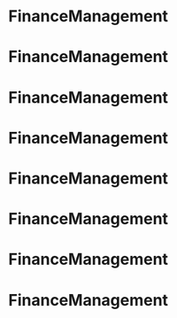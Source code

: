 # FinanceManagement
# FinanceManagement
# FinanceManagement
# FinanceManagement
# FinanceManagement
# FinanceManagement
# FinanceManagement
# FinanceManagement
